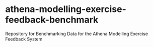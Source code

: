 # athena-modelling-exercise-feedback-benchmark
Repository for Benchmarking Data for the Athena Modelling Exercise Feedback System
